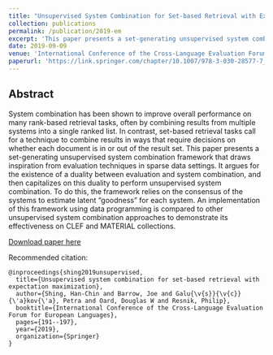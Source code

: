 ```yaml
---
title: "Unsupervised System Combination for Set-based Retrieval with Expectation Maximization"
collection: publications
permalink: /publication/2019-em
excerpt: 'This paper presents a set-generating unsupervised system combination framework that draws inspiration from evaluation techniques in sparse data settings. It argues for the existence of a duality between evaluation and system combination, and then capitalizes on this duality to perform unsupervised system combination.'
date: 2019-09-09
venue: 'International Conference of the Cross-Language Evaluation Forum for European Languages (CLEF)'
paperurl: 'https://link.springer.com/chapter/10.1007/978-3-030-28577-7_16'
---
```


## Abstract

System combination has been shown to improve overall performance on many rank-based retrieval tasks, often by combining results from multiple systems into a single ranked list. In contrast, set-based retrieval tasks call for a technique to combine results in ways that require decisions on whether each document is in or out of the result set. This paper presents a set-generating unsupervised system combination framework that draws inspiration from evaluation techniques in sparse data settings. It argues for the existence of a duality between evaluation and system combination, and then capitalizes on this duality to perform unsupervised system combination. To do this, the framework relies on the consensus of the systems to estimate latent “goodness” for each system. An implementation of this framework using data programming is compared to other unsupervised system combination approaches to demonstrate its effectiveness on CLEF and MATERIAL collections.

[Download paper here](https://link.springer.com/chapter/10.1007/978-3-030-28577-7_16)

Recommended citation:

```
@inproceedings{shing2019unsupervised,
  title={Unsupervised system combination for set-based retrieval with expectation maximization},
  author={Shing, Han-Chin and Barrow, Joe and Galu{\v{s}}{\v{c}}{\'a}kov{\'a}, Petra and Oard, Douglas W and Resnik, Philip},
  booktitle={International Conference of the Cross-Language Evaluation Forum for European Languages},
  pages={191--197},
  year={2019},
  organization={Springer}
}
```